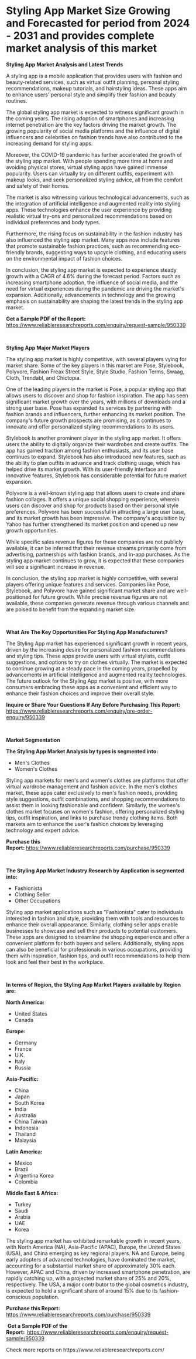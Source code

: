 <p><h1>Styling App Market Size Growing and Forecasted for period from 2024 - 2031 and provides complete market analysis of this market</h1></p><p><strong>Styling App Market Analysis and Latest Trends</strong></p>
<p><p>A styling app is a mobile application that provides users with fashion and beauty-related services, such as virtual outfit planning, personal styling recommendations, makeup tutorials, and hairstyling ideas. These apps aim to enhance users' personal style and simplify their fashion and beauty routines.</p><p>The global styling app market is expected to witness significant growth in the coming years. The rising adoption of smartphones and increasing internet penetration are the key factors driving the market growth. The growing popularity of social media platforms and the influence of digital influencers and celebrities on fashion trends have also contributed to the increasing demand for styling apps.</p><p>Moreover, the COVID-19 pandemic has further accelerated the growth of the styling app market. With people spending more time at home and avoiding physical stores, virtual styling apps have gained immense popularity. Users can virtually try on different outfits, experiment with makeup looks, and seek personalized styling advice, all from the comfort and safety of their homes.</p><p>The market is also witnessing various technological advancements, such as the integration of artificial intelligence and augmented reality into styling apps. These technologies enhance the user experience by providing realistic virtual try-ons and personalized recommendations based on individual preferences and body types.</p><p>Furthermore, the rising focus on sustainability in the fashion industry has also influenced the styling app market. Many apps now include features that promote sustainable fashion practices, such as recommending eco-friendly brands, suggesting ways to upcycle clothing, and educating users on the environmental impact of fashion choices.</p><p>In conclusion, the styling app market is expected to experience steady growth with a CAGR of 4.6% during the forecast period. Factors such as increasing smartphone adoption, the influence of social media, and the need for virtual experiences during the pandemic are driving the market's expansion. Additionally, advancements in technology and the growing emphasis on sustainability are shaping the latest trends in the styling app market.</p></p>
<p><strong>Get a Sample PDF of the Report:&nbsp;</strong> <a href="https://www.reliableresearchreports.com/enquiry/request-sample/950339">https://www.reliableresearchreports.com/enquiry/request-sample/950339</a></p>
<p>&nbsp;</p>
<p><strong>Styling App Major Market Players</strong></p>
<p><p>The styling app market is highly competitive, with several players vying for market share. Some of the key players in this market are Pose, Stylebook, Polyvore, Fashion Freax Street Style, Style Studio, Fashion Terms, Swaag, Cloth, Trendabl, and Chictopia.</p><p>One of the leading players in the market is Pose, a popular styling app that allows users to discover and shop for fashion inspiration. The app has seen significant market growth over the years, with millions of downloads and a strong user base. Pose has expanded its services by partnering with fashion brands and influencers, further enhancing its market position. The company's future growth prospects are promising, as it continues to innovate and offer personalized styling recommendations to its users.</p><p>Stylebook is another prominent player in the styling app market. It offers users the ability to digitally organize their wardrobes and create outfits. The app has gained traction among fashion enthusiasts, and its user base continues to expand. Stylebook has also introduced new features, such as the ability to plan outfits in advance and track clothing usage, which has helped drive its market growth. With its user-friendly interface and innovative features, Stylebook has considerable potential for future market expansion.</p><p>Polyvore is a well-known styling app that allows users to create and share fashion collages. It offers a unique social shopping experience, wherein users can discover and shop for products based on their personal style preferences. Polyvore has been successful in attracting a large user base, and its market growth has been impressive. The company's acquisition by Yahoo has further strengthened its market position and opened up new growth opportunities.</p><p>While specific sales revenue figures for these companies are not publicly available, it can be inferred that their revenue streams primarily come from advertising, partnerships with fashion brands, and in-app purchases. As the styling app market continues to grow, it is expected that these companies will see a significant increase in revenue.</p><p>In conclusion, the styling app market is highly competitive, with several players offering unique features and services. Companies like Pose, Stylebook, and Polyvore have gained significant market share and are well-positioned for future growth. While precise revenue figures are not available, these companies generate revenue through various channels and are poised to benefit from the expanding market size.</p></p>
<p>&nbsp;</p>
<p><strong>What Are The Key Opportunities For Styling App Manufacturers?</strong></p>
<p><p>The Styling App market has experienced significant growth in recent years, driven by the increasing desire for personalized fashion recommendations and styling tips. These apps provide users with virtual stylists, outfit suggestions, and options to try on clothes virtually. The market is expected to continue growing at a steady pace in the coming years, propelled by advancements in artificial intelligence and augmented reality technologies. The future outlook for the Styling App market is positive, with more consumers embracing these apps as a convenient and efficient way to enhance their fashion choices and improve their overall style.</p></p>
<p><strong>Inquire or Share Your Questions If Any Before Purchasing This Report:</strong> <a href="https://www.reliableresearchreports.com/enquiry/pre-order-enquiry/950339">https://www.reliableresearchreports.com/enquiry/pre-order-enquiry/950339</a></p>
<p>&nbsp;</p>
<p><strong>Market Segmentation</strong></p>
<p><strong>The Styling App Market Analysis by types is segmented into:</strong></p>
<p><ul><li>Men's Clothes</li><li>Women's Clothes</li></ul></p>
<p><p>Styling app markets for men's and women's clothes are platforms that offer virtual wardrobe management and fashion advice. In the men's clothes market, these apps cater exclusively to men's fashion needs, providing style suggestions, outfit combinations, and shopping recommendations to assist them in looking fashionable and confident. Similarly, the women's clothes market focuses on women's fashion, offering personalized styling tips, outfit inspiration, and links to purchase trendy clothing items. Both markets aim to enhance the user's fashion choices by leveraging technology and expert advice.</p></p>
<p><strong>Purchase this Report:&nbsp;</strong><a href="https://www.reliableresearchreports.com/purchase/950339">https://www.reliableresearchreports.com/purchase/950339</a></p>
<p>&nbsp;</p>
<p><strong>The Styling App Market Industry Research by Application is segmented into:</strong></p>
<p><ul><li>Fashionista</li><li>Clothing Seller</li><li>Other Occupations</li></ul></p>
<p><p>Styling app market applications such as "Fashionista" cater to individuals interested in fashion and style, providing them with tools and resources to enhance their overall appearance. Similarly, clothing seller apps enable businesses to showcase and sell their products to potential customers. These apps are designed to streamline the shopping experience and offer a convenient platform for both buyers and sellers. Additionally, styling apps can also be beneficial for professionals in various occupations, providing them with inspiration, fashion tips, and outfit recommendations to help them look and feel their best in the workplace.</p></p>
<p>&nbsp;</p>
<p><strong>In terms of Region, the Styling App Market Players available by Region are:</strong></p>
<p>
    <p> <strong> North America: </strong>
        <ul>
            <li>United States</li>
            <li>Canada</li>
        </ul>
        </p> 
    <p> <strong> Europe: </strong>
        <ul>
            <li>Germany</li>
            <li>France</li>
            <li>U.K.</li>
            <li>Italy</li>
            <li>Russia</li>
        </ul>
        </p> 
    <p> <strong> Asia-Pacific: </strong>
        <ul>
            <li>China</li>
            <li>Japan</li>
            <li>South Korea</li>
            <li>India</li>
            <li>Australia</li>
            <li>China Taiwan</li>
            <li>Indonesia</li>
            <li>Thailand</li>
            <li>Malaysia</li>
        </ul>
        </p> 
    <p> <strong> Latin America: </strong>
        <ul>
            <li>Mexico</li>
            <li>Brazil</li>
            <li>Argentina Korea</li>
            <li>Colombia</li>
        </ul>
        </p> 
    <p> <strong> Middle East & Africa: </strong>
        <ul>
            <li>Turkey</li>
            <li>Saudi</li>
            <li>Arabia</li>
            <li>UAE</li>
            <li>Korea</li>
        </ul>
    </p>
    </p>
<p><p>The styling app market has exhibited remarkable growth in recent years, with North America (NA), Asia-Pacific (APAC), Europe, the United States (USA), and China emerging as key regional players. NA and Europe, being early adopters of advanced technologies, have dominated the market, accounting for a substantial market share of approximately 30% each. However, APAC and China, driven by increased smartphone penetration, are rapidly catching up, with a projected market share of 25% and 20%, respectively. The USA, a major contributor to the global cosmetics industry, is expected to hold a significant share of around 15% due to its fashion-conscious population.</p></p>
<p><strong>Purchase this Report: </strong><a href="https://www.reliableresearchreports.com/purchase/950339">https://www.reliableresearchreports.com/purchase/950339</a></p>
<p>&nbsp;<strong>Get a Sample PDF of the Report:&nbsp;&nbsp;</strong><a href="https://www.reliableresearchreports.com/enquiry/request-sample/950339">https://www.reliableresearchreports.com/enquiry/request-sample/950339</a></p>
<p><strong></strong></p>
<p>Check more reports on https://www.reliableresearchreports.com/</p>